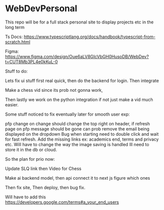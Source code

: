 # WebDevPersonal
This repo will be for a full stack personal site to display projects etc in the long term


Ts Docs: https://www.typescriptlang.org/docs/handbook/typescript-from-scratch.html


Figma: https://www.figma.com/design/Oue6aLV8GIcVbGH0HusoDB/WebDev?t=CUT8Mb3PL4e0kKuL-0



Stuff to do:

Lets fix ui stuff first real quick,
then do the backend for login.
Then integrate




Make a chess vid since its prob not gonna work,           

Then lastly we work on the python integration if not just make a vid much easier.

Some stuff noticed to fix eventually later for smooth user exp:

pfp change on change should change the top right on header,
if refresh page on pfp message should be gone
can prob remove the email being displayed on the dropdown
Bug when starting need to double click and wait for fast refresh.
Add the missing links ex: academics end, terms and privacy etc.
Will have to change the way the image saving is handled Ill need to store it in the db or cloud.


So the plan for prio now:


Update SLQ link then Video for Chess

Make ai backend model, then api connect it to next js figure which ones

Then fix site, Then deploy, then bug fix.

Will have to add this https://developers.google.com/terms#a_your_end_users


